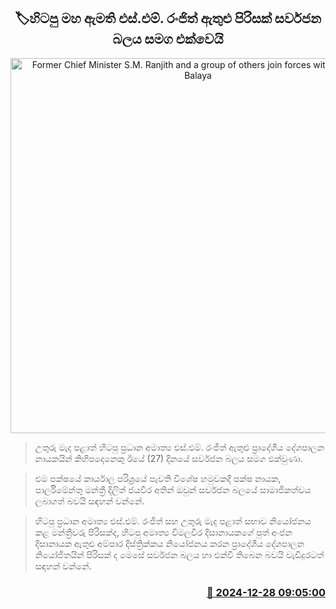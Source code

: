 <p align='center'><b><h2 align='center' title='Former Chief Minister S.M. Ranjith and a group of others join forces with Sarvajana Balaya'>🏷හිටපු මහ ඇමති එස්.එම්. රංජිත් ඇතුළු පිරිසක් සර්වජන බලය සමග එක්වෙයි</h2></b></p>
<p align='center'><img src='https://helakuru.sgp1.cdn.digitaloceanspaces.com/esana/images/lib/sm-chandrasena-SB.jpg' width='600' alt='Former Chief Minister S.M. Ranjith and a group of others join forces with Sarvajana Balaya'></p>

> උතුරු මැද පළාත් හිටපු ප්‍රධාන අමාත්‍ය එස්.එම්. රංජිත් ඇතුළු ප්‍රාදේශීය දේශපාලන නායකයින් කිහිපදෙනෙකු ඊයේ (27) දිනයේ සර්වජන බලය සමග එක්වුණා.

> එම පක්ෂයේ කාර්යාල පරිශ්‍රයේ පැවති විශේෂ හමුවකදී පක්ෂ නායක, පාර්ලිමේන්තු මන්ත්‍රී දිලිත් ජයවීර අතින් ඔවුන් සර්වජන බලයේ සාමාජිකත්වය ලබාගත් බවයි සඳහන් වන්නේ.

> හිටපු ප්‍රධාන අමාත්‍ය එස්.එම්. රංජිත් සහ උතුරු මැද පළාත් සභාව නියෝජනය කළ මන්ත්‍රීවරු පිරිසක්ද, හිටපු අමාත්‍ය විමලවීර දිසානායකගේ පුත් අංජන දිසානායක ඇතුළු අම්පාර දිස්ත්‍රික්කය නියෝජනය කරන ප්‍රාදේශීය දේශපාලන නියෝජිතයින් පිරිසක් ද මෙසේ සර්වජන බලය හා එක්වී තිබෙන බවයි වැඩිදුරටත් සඳහන් වන්නේ.



<h3 align='right'><a href='https://www.helakuru.lk/esana/p/106150/'>📅 2024-12-28 09:05:00</a></h3>
